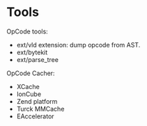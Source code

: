 
Tools
=====

OpCode tools:

* ext/vld extension: dump opcode from AST.
* ext/bytekit
* ext/parse\_tree

OpCode Cacher:

* XCache
* lonCube
* Zend platform
* Turck MMCache
* EAccelerator

